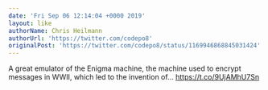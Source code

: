 ```yaml
---
date: 'Fri Sep 06 12:14:04 +0000 2019'
layout: like
authorName: Chris Heilmann
authorUrl: 'https://twitter.com/codepo8'
originalPost: 'https://twitter.com/codepo8/status/1169946868845031424'
---
```

A great emulator of the Enigma machine, the machine used to encrypt messages in WWII, which led to the invention of… https://t.co/9UjAMhU7Sn